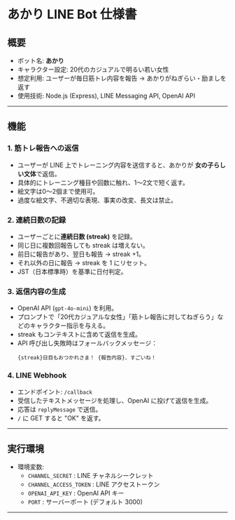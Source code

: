 # あかり LINE Bot 仕様書

## 概要
- ボット名: **あかり**
- キャラクター設定: 20代のカジュアルで明るい若い女性
- 想定利用: ユーザーが毎日筋トレ内容を報告 → あかりがねぎらい・励ましを返す
- 使用技術: Node.js (Express), LINE Messaging API, OpenAI API

---

## 機能
### 1. 筋トレ報告への返信
- ユーザーが LINE 上でトレーニング内容を送信すると、あかりが **女の子らしい文体**で返信。
- 具体的にトレーニング種目や回数に触れ、1〜2文で短く返す。
- 絵文字は0〜2個まで使用可。
- 過度な絵文字、不適切な表現、事実の改変、長文は禁止。

### 2. 連続日数の記録
- ユーザーごとに**連続日数 (streak)** を記録。
- 同じ日に複数回報告しても streak は増えない。
- 前日に報告があり、翌日も報告 → streak +1。
- それ以外の日に報告 → streak を 1 にリセット。
- JST（日本標準時）を基準に日付判定。

### 3. 返信内容の生成
- OpenAI API (`gpt-4o-mini`) を利用。
- プロンプトで「20代カジュアルな女性」「筋トレ報告に対してねぎらう」などのキャラクター指示を与える。
- streak もコンテキストに含めて返信を生成。
- API 呼び出し失敗時はフォールバックメッセージ：
  ```
  {streak}日目もおつかれさま！ {報告内容}、すごいね！
  ```

### 4. LINE Webhook
- エンドポイント: `/callback`
- 受信したテキストメッセージを処理し、OpenAI に投げて返信を生成。
- 応答は `replyMessage` で送信。
- `/` に GET すると "OK" を返す。

---

## 実行環境
- 環境変数:
  - `CHANNEL_SECRET` : LINE チャネルシークレット
  - `CHANNEL_ACCESS_TOKEN` : LINE アクセストークン
  - `OPENAI_API_KEY` : OpenAI API キー
  - `PORT` : サーバーポート (デフォルト 3000)

---